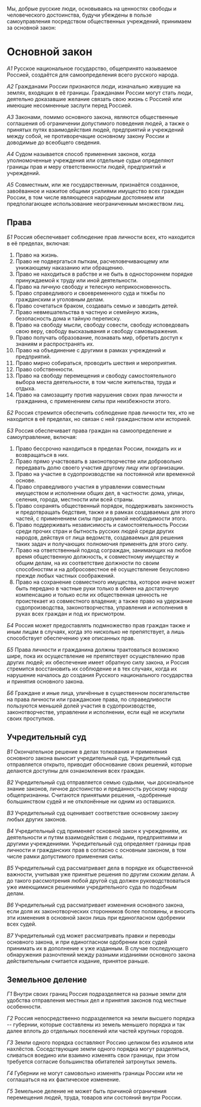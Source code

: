 Мы, добрые русские люди, основываясь на ценностях свободы и человеческого достоинства, будучи убеждены в пользе самоуправления посредством общественных учреждений, принимаем за основной закон:

Основной закон
==============

*A1* Русское национальное государство, общепринято называемое Россией, создаётся для самоопределения всего русского народа.

*A2* Гражданами России признаются люди, изначально живущие на землях, входящих в её границы. Гражданами России могут стать люди, деятельно доказавшие желание связать свою жизнь с Россией или имеющие несомненные заслуги перед Россией.

*А3* Законами, помимо основного закона, являются общественные соглашения об ограничении допустимого поведения людей, а также о принятых путях взаимодействия людей, предприятий и учреждений между собой, не противоречащие основному закону России и доводимые до всеобщего сведения.

*А4* Судом называется способ применения законов, когда уполномоченные учреждения или отдельные судьи определяют границы прав и меру ответственности людей, предприятий и учреждений.

*А5* Совместным, или же государственным, признаётся созданное, завоёванное и нажитое общими усилиями имущество всех граждан России, в том числе являющееся народным достоянием или предполагающее использование неограниченным множеством лиц.

Права
-----

*Б1* Россия обеспечивает соблюдение прав личности всех, кто находится в её пределах, включая:

1. Право на жизнь.
2. Право не подвергаться пыткам, расчеловечивающему или унижающему наказанию или обращению.
3. Право не находиться в рабстве и не быть в одностороннем порядке принуждаемой к труду или иной деятельности.
4. Право на личную свободу и телесную неприкосновенность.
5. Право справедливого и своевременного суда и тяжбы по гражданским и уголовным делам.
6. Право сочетаться браком, создавать семью и заводить детей.
7. Право невмешательства в частную и семейную жизнь, безопасность дома и тайную переписку.
8. Право на свободу мысли, свободу совести, свободу исповедовать свою веру, свободу высказывания и свободу самовыражения.
9. Право получать образование, познавать мир, обретать доступ к знаниям и распространять их.
10. Право на объединение с другими в рамках учреждений и предприятий.
11. Право мирно собираться, проводить шествия и мероприятия.
12. Право собственности.
13. Право на свободу перемещения и свободу самостоятельного выбора места деятельности, в том числе жительства, труда и отдыха.
14. Право на самозащиту против нарушения своих прав личности и гражданина, с применением силы при неизбежности этого.

*Б2* Россия стремится обеспечить соблюдение прав личности тех, кто не находится в её пределах, но связан с ней гражданством или историей.

*Б3* Россия обеспечивает права граждан на самоопределение и самоуправление, включая:

1. Право бессрочно находиться в пределах России, покидать их и возвращаться в них.
2. Право прямо участвовать в законотворчестве или добровольно передавать долю своего участия другому лицу или организации.
3. Право на участие в судопроизводстве на постоянной или временной основе.
4. Право справедливого участия в управлении совместным имуществом и исполнении общих дел, в частности: дома, улицы, селения, города, местности или всей страны.
5. Право сохранять общественный порядок, поддерживать законность и предотвращать бедствия, также и в рамках создаваемых для этого частей, с применением силы при разумной необходимости этого.
6. Право поддерживать независимость и самостоятельность России среди прочих стран и бытность русских людей среди других народов, действуя от лица ведомств, создаваемых для решения таких задач и получающих полномочия применять для этого силу.
7. Право на ответственный подход сограждан, занимающих на любое время общественную должность, к совместному имуществу и общим делам, на их соответствие должности по своим способностям и на добросовестное её осуществление безусловно прежде любых частных соображений.
8. Право на сохранение совместного имущества, которое иначе может быть передано в частные руки только в обмен на достаточную компенсацию и только если их общественная ценность не проистекает из совместного владения; а также право на удержание судопроизводства, законотворчества, управления и исполнения в руках всех граждан и под их присмотром.

*Б4* Россия может предоставлять подмножество прав граждан также и иным лицам в случаях, когда это нисколько не препятствует, а лишь способствует обеспечению уже описанных прав.

*Б5* Права личности и гражданина должны трактоваться возможно шире, пока их осуществление не препятствует осуществлению прав других людей; их обеспечение имеет обратную силу закона, и Россия стремится восстановить их соблюдение и в тех случаях, когда их нарушение началось до создания Русского национального государства и принятия основного закона.

*Б6* Граждане и иные лица, уличённые в существенном посягательстве на права личности или гражданские права, по справедливости пользуются меньшей долей участия в судопроизводстве, законотворчестве, управлении и исполнении, если ещё не искупили своих проступков.

Учредительный суд
-----------------

*В1* Окончательное решение в делах толкования и применения основного закона выносит учредительный суд. Учредительный суд отправляется открыто, приводит обоснование своих решений, которые делаются доступны для ознакомления всех граждан.

*В2* Учредительный суд отправляется семью судьями, чьи доскональное знание законов, личное достоинство и преданность русскому народу общепризнанны. Считаются принятыми решения, -одобренные большинством судей и не отклонённые ни одним из оставшихся.

*В3* Учредительный суд оценивает соответствие основному закону любых других законов. 

*В4* Учредительный суд применяет основной закон к учреждениям, их деятельности и путям взаимодействия с людьми, предприятиями и другими учреждениями. Учредительный суд определяет границы прав личности и гражданских прав в согласно с основным законом, в том числе рамки допустимого применения силы.

*В5* Учредительный суд рассматривает дела в порядке их общественной важности, учитывая уже принятые решения по другим схожим делам. А до такого рассмотрения любой другой суд должен руководствоваться уже имеющимися решениями учредительного суда по подобным делам.

*В6* Учредительный суд рассматривает изменения основного закона, если доля их законотворческих сторонников более половины, и вносить эти изменения в основной закон лишь при единогласном одобрении всех судей.

*В7* Учредительный суд может рассматривать правки и переводы основного закона, и при единогласном одобрении всех судей принимать их в дополнение к уже изданным. В случае последующего обнаружения разночтений между разными изданиями основного закона действительным считается издание, принятое раньше.

Земельное деление
-----------------

*Г1* Внутри своих границ Россия подразделяется на разные земли для удобства отправления местных дел и принятия законов под местные особенности.

*Г2* Россия непосредственно подразделяется на земли высшего порядка -- губернии, которые составлены из земель меньшего порядка и так далее вплоть до отдельных поселений или частей крупных городов.

*Г3* Земли одного порядка составляют Россию целиком без изъянов или нахлёстов. Соседствующие земли одного порядка могут разделяться, сливаться воедино или взаимно изменять свои границы, при этом требуется согласие большинства обитателей затронутых земель.

*Г4* Губернии не могут самовольно изменять границы России или не соглашаться на их фактическое изменение.

*Г5* Земельное деление не может быть причиной ограничения перемещения людей, труда, товаров или состояний внутри России.


